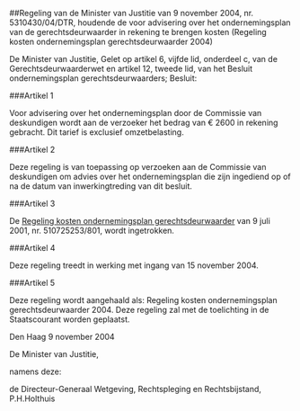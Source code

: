 <meta http-equiv='Content-Type' content='text/html; charset=utf-8' />

##Regeling van de Minister van Justitie van 9 november 2004, nr. 5310430/04/DTR, houdende de voor advisering over het ondernemingsplan van de gerechtsdeurwaarder in rekening te brengen kosten (Regeling kosten ondernemingsplan gerechtsdeurwaarder 2004)

De Minister van Justitie,
Gelet op artikel 6, vijfde lid, onderdeel c, van de Gerechtsdeurwaarderwet en artikel 12, tweede lid, van het Besluit ondernemingsplan gerechtsdeurwaarders;
Besluit:

###Artikel 1 

Voor advisering over het ondernemingsplan door de Commissie van deskundigen wordt aan de verzoeker het bedrag van € 2600 in rekening gebracht. Dit tarief is exclusief omzetbelasting.

###Artikel 2 

Deze regeling is van toepassing op verzoeken aan de Commissie van deskundigen om advies over het ondernemingsplan die zijn ingediend op of na de datum van inwerkingtreding van dit besluit.

###Artikel 3 

De [Regeling kosten ondernemingsplan gerechtsdeurwaarder](../../../../../../../ministeriele-regeling/regeling/kosten/ondernemingsplan/gerechtsdeurwaarder/BWBR0012664/README.md) van 9 juli 2001, nr. 510725253/801, wordt ingetrokken.

###Artikel 4 

Deze regeling treedt in werking met ingang van 15 november 2004.

###Artikel 5 

Deze regeling wordt aangehaald als: Regeling kosten ondernemingsplan gerechtsdeurwaarder 2004.
Deze regeling zal met de toelichting in de Staatscourant worden geplaatst.

Den Haag
9 november 2004

De 
Minister van Justitie, 

namens deze:

de 
Directeur-Generaal Wetgeving, Rechtspleging en Rechtsbijstand, 
P.H.Holthuis
